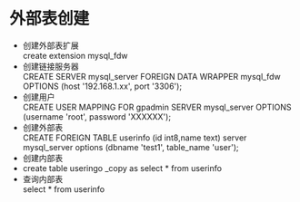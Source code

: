# 外部表创建  
* 创建外部表扩展  
create extension mysql_fdw
* 创建链接服务器  
CREATE SERVER mysql_server FOREIGN DATA WRAPPER mysql_fdw OPTIONS (host '192.168.1.xx', port '3306');  
* 创建用户  
CREATE USER MAPPING FOR gpadmin SERVER mysql_server OPTIONS (username 'root', password 'XXXXXX');  
* 创建外部表  
CREATE FOREIGN TABLE userinfo (id int8,name text) server mysql_server options (dbname 'test1', table_name 'user');   
* 创建内部表  
* create table useringo _copy as select * from userinfo
* 查询内部表  
select * from userinfo
